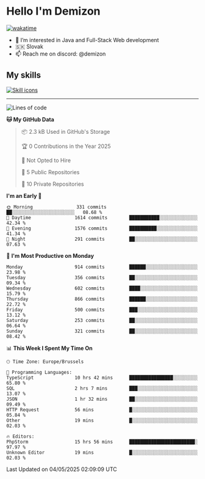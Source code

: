 # Hello I'm Demizon
[![wakatime](https://wakatime.com/badge/user/6ad1949f-d6d7-44f9-9eee-c35e54cc499b.svg)](https://wakatime.com/@6ad1949f-d6d7-44f9-9eee-c35e54cc499b)
- 👀 I’m interested in Java and Full-Stack Web development
- 🇸🇰 Slovak
- 📫 Reach me on discord: @demizon

## My skills
[![Skill icons](https://skillicons.dev/icons?i=java,js,ts,html,css,react,nextjs,tailwind,supabase,py,git,docker,linux,mysql,postgres,mongo&theme=dark)](https://github.com/Demizon3433)

---

<!--START_SECTION:waka-->
![Lines of code](https://img.shields.io/badge/From%20Hello%20World%20I%27ve%20Written-1.2%20million%20lines%20of%20code-blue)

**🐱 My GitHub Data** 

> 📦 2.3 kB Used in GitHub's Storage 
 > 
> 🏆 0 Contributions in the Year 2025
 > 
> 🚫 Not Opted to Hire
 > 
> 📜 5 Public Repositories 
 > 
> 🔑 10 Private Repositories 
 > 
**I'm an Early 🐤** 

```text
🌞 Morning                331 commits         ██░░░░░░░░░░░░░░░░░░░░░░░   08.68 % 
🌆 Daytime                1614 commits        ███████████░░░░░░░░░░░░░░   42.34 % 
🌃 Evening                1576 commits        ██████████░░░░░░░░░░░░░░░   41.34 % 
🌙 Night                  291 commits         ██░░░░░░░░░░░░░░░░░░░░░░░   07.63 % 
```
📅 **I'm Most Productive on Monday** 

```text
Monday                   914 commits         ██████░░░░░░░░░░░░░░░░░░░   23.98 % 
Tuesday                  356 commits         ██░░░░░░░░░░░░░░░░░░░░░░░   09.34 % 
Wednesday                602 commits         ████░░░░░░░░░░░░░░░░░░░░░   15.79 % 
Thursday                 866 commits         ██████░░░░░░░░░░░░░░░░░░░   22.72 % 
Friday                   500 commits         ███░░░░░░░░░░░░░░░░░░░░░░   13.12 % 
Saturday                 253 commits         ██░░░░░░░░░░░░░░░░░░░░░░░   06.64 % 
Sunday                   321 commits         ██░░░░░░░░░░░░░░░░░░░░░░░   08.42 % 
```


📊 **This Week I Spent My Time On** 

```text
🕑︎ Time Zone: Europe/Brussels

💬 Programming Languages: 
TypeScript               10 hrs 42 mins      ████████████████░░░░░░░░░   65.80 % 
SQL                      2 hrs 7 mins        ███░░░░░░░░░░░░░░░░░░░░░░   13.07 % 
JSON                     1 hr 32 mins        ██░░░░░░░░░░░░░░░░░░░░░░░   09.49 % 
HTTP Request             56 mins             █░░░░░░░░░░░░░░░░░░░░░░░░   05.84 % 
Other                    19 mins             █░░░░░░░░░░░░░░░░░░░░░░░░   02.03 % 

🔥 Editors: 
PhpStorm                 15 hrs 56 mins      ████████████████████████░   97.97 % 
Unknown Editor           19 mins             █░░░░░░░░░░░░░░░░░░░░░░░░   02.03 % 
```


 Last Updated on 04/05/2025 02:09:09 UTC
<!--END_SECTION:waka-->

